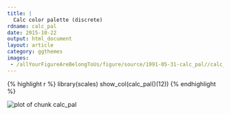 ```yaml
---
title: |
  Calc color palette (discrete)
rdname: calc_pal
date: 2015-10-22
output: html_document
layout: article
category: ggthemes
images:
 - /allYourFigureAreBelongToUs/figure/source/1991-05-31-calc_pal//calc_pal-1.png
---
```





{% highlight r %}
library(scales)
show_col(calc_pal()(12))
{% endhighlight %}

![plot of chunk calc_pal](/allYourFigureAreBelongToUs/figure/source/1991-05-31-calc_pal/calc_pal-1.png) 